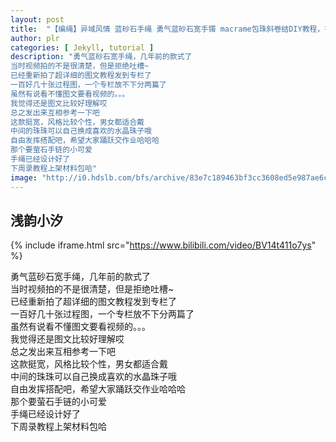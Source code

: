 ```yaml
---
layout: post
title:  "【编绳】异域风情 蓝砂石手绳 勇气蓝砂石宽手镯 macrame包珠斜卷结DIY教程，有图文解析哦"
author: plr
categories: [ Jekyll, tutorial ]
description: "勇气蓝砂石宽手绳，几年前的款式了
当时视频拍的不是很清楚，但是拒绝吐槽~
已经重新拍了超详细的图文教程发到专栏了
一百好几十张过程图，一个专栏放不下分两篇了
虽然有说看不懂图文要看视频的。。。
我觉得还是图文比较好理解哎
总之发出来互相参考一下吧
这款挺宽，风格比较个性，男女都适合戴
中间的珠珠可以自己换成喜欢的水晶珠子哦
自由发挥搭配吧，希望大家踊跃交作业哈哈哈
那个要萤石手链的小可爱
手绳已经设计好了
下周录教程上架材料包哈"
image: "http://i0.hdslb.com/bfs/archive/83e7c189463bf3cc3608ed5e987ae6cc6a95b3bc.jpg"
---
```

## 浅韵小汐

{% include iframe.html src="https://www.bilibili.com/video/BV14t411o7ys" %}

勇气蓝砂石宽手绳，几年前的款式了<br>当时视频拍的不是很清楚，但是拒绝吐槽~<br>已经重新拍了超详细的图文教程发到专栏了<br>一百好几十张过程图，一个专栏放不下分两篇了<br>虽然有说看不懂图文要看视频的。。。<br>我觉得还是图文比较好理解哎<br>总之发出来互相参考一下吧<br>这款挺宽，风格比较个性，男女都适合戴<br>中间的珠珠可以自己换成喜欢的水晶珠子哦<br>自由发挥搭配吧，希望大家踊跃交作业哈哈哈<br>那个要萤石手链的小可爱<br>手绳已经设计好了<br>下周录教程上架材料包哈

